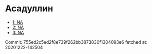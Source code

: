 # Асадуллин
- [1: NA](1.md)
- [2: NA](2.md)
- [3: NA](3.md)

Commit: 755ed2c5ed2f8e739f262bb3873830f1304093e6
 fetched at: 20201222-142504
